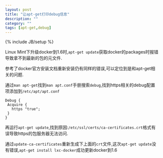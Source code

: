 ```yaml
---
layout: post
title: "让apt-get打印debug信息"
description: ""
category: ""
tags: [apt-get,debug]
---
```

{% include JB/setup %}

Linux Mint下升级docker到1.6时,`apt-get update`获取docker的packages时报错导致拿不到最新的包的元文件.

参考了docker官方安装文档重新安装仍有同样的错误,可以定位到是和apt-get相关的问题.

通过`man apt-get`找到`man apt.conf`手册搜索`debug`,找到https相关的debug配置项添加到`/etc/apt/apt.conf`

    Debug {
	 Acquire {
	   https "true";
	 }
	}

再运行`apt-get update`,找到原因:`/etc/ssl/certs/ca-certificates.crt`格式有误导致https的包服务器无法访问.

通过`update-ca-certificates`重新生成下上面的`crt`文件,这次`apt-get update`没有错误,`apt-get install lxc-docker`成功更新docker到1.6
